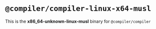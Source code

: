 # `@compiler/compiler-linux-x64-musl`

This is the **x86_64-unknown-linux-musl** binary for `@compiler/compiler`

